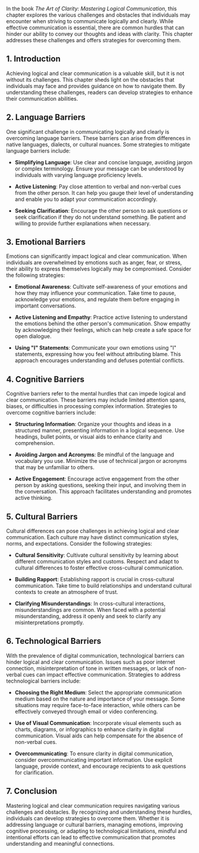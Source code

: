 
In the book *The Art of Clarity: Mastering Logical Communication*, this chapter explores the various challenges and obstacles that individuals may encounter when striving to communicate logically and clearly. While effective communication is essential, there are common hurdles that can hinder our ability to convey our thoughts and ideas with clarity. This chapter addresses these challenges and offers strategies for overcoming them.

**1. Introduction**
-------------------

Achieving logical and clear communication is a valuable skill, but it is not without its challenges. This chapter sheds light on the obstacles that individuals may face and provides guidance on how to navigate them. By understanding these challenges, readers can develop strategies to enhance their communication abilities.

**2. Language Barriers**
------------------------

One significant challenge in communicating logically and clearly is overcoming language barriers. These barriers can arise from differences in native languages, dialects, or cultural nuances. Some strategies to mitigate language barriers include:

* **Simplifying Language**: Use clear and concise language, avoiding jargon or complex terminology. Ensure your message can be understood by individuals with varying language proficiency levels.

* **Active Listening**: Pay close attention to verbal and non-verbal cues from the other person. It can help you gauge their level of understanding and enable you to adapt your communication accordingly.

* **Seeking Clarification**: Encourage the other person to ask questions or seek clarification if they do not understand something. Be patient and willing to provide further explanations when necessary.

**3. Emotional Barriers**
-------------------------

Emotions can significantly impact logical and clear communication. When individuals are overwhelmed by emotions such as anger, fear, or stress, their ability to express themselves logically may be compromised. Consider the following strategies:

* **Emotional Awareness**: Cultivate self-awareness of your emotions and how they may influence your communication. Take time to pause, acknowledge your emotions, and regulate them before engaging in important conversations.

* **Active Listening and Empathy**: Practice active listening to understand the emotions behind the other person's communication. Show empathy by acknowledging their feelings, which can help create a safe space for open dialogue.

* **Using "I" Statements**: Communicate your own emotions using "I" statements, expressing how you feel without attributing blame. This approach encourages understanding and defuses potential conflicts.

**4. Cognitive Barriers**
-------------------------

Cognitive barriers refer to the mental hurdles that can impede logical and clear communication. These barriers may include limited attention spans, biases, or difficulties in processing complex information. Strategies to overcome cognitive barriers include:

* **Structuring Information**: Organize your thoughts and ideas in a structured manner, presenting information in a logical sequence. Use headings, bullet points, or visual aids to enhance clarity and comprehension.

* **Avoiding Jargon and Acronyms**: Be mindful of the language and vocabulary you use. Minimize the use of technical jargon or acronyms that may be unfamiliar to others.

* **Active Engagement**: Encourage active engagement from the other person by asking questions, seeking their input, and involving them in the conversation. This approach facilitates understanding and promotes active thinking.

**5. Cultural Barriers**
------------------------

Cultural differences can pose challenges in achieving logical and clear communication. Each culture may have distinct communication styles, norms, and expectations. Consider the following strategies:

* **Cultural Sensitivity**: Cultivate cultural sensitivity by learning about different communication styles and customs. Respect and adapt to cultural differences to foster effective cross-cultural communication.

* **Building Rapport**: Establishing rapport is crucial in cross-cultural communication. Take time to build relationships and understand cultural contexts to create an atmosphere of trust.

* **Clarifying Misunderstandings**: In cross-cultural interactions, misunderstandings are common. When faced with a potential misunderstanding, address it openly and seek to clarify any misinterpretations promptly.

**6. Technological Barriers**
-----------------------------

With the prevalence of digital communication, technological barriers can hinder logical and clear communication. Issues such as poor internet connection, misinterpretation of tone in written messages, or lack of non-verbal cues can impact effective communication. Strategies to address technological barriers include:

* **Choosing the Right Medium**: Select the appropriate communication medium based on the nature and importance of your message. Some situations may require face-to-face interaction, while others can be effectively conveyed through email or video conferencing.

* **Use of Visual Communication**: Incorporate visual elements such as charts, diagrams, or infographics to enhance clarity in digital communication. Visual aids can help compensate for the absence of non-verbal cues.

* **Overcommunicating**: To ensure clarity in digital communication, consider overcommunicating important information. Use explicit language, provide context, and encourage recipients to ask questions for clarification.

**7. Conclusion**
-----------------

Mastering logical and clear communication requires navigating various challenges and obstacles. By recognizing and understanding these hurdles, individuals can develop strategies to overcome them. Whether it is addressing language or cultural barriers, managing emotions, improving cognitive processing, or adapting to technological limitations, mindful and intentional efforts can lead to effective communication that promotes understanding and meaningful connections.
